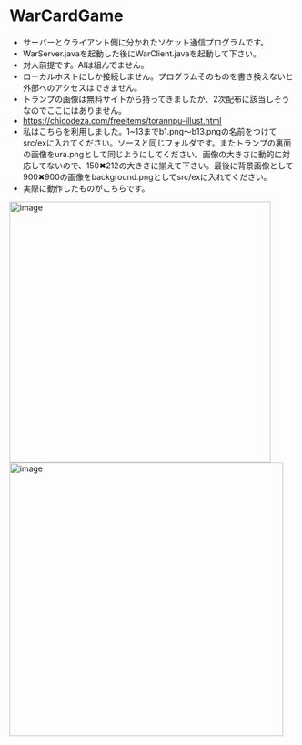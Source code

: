 # WarCardGame
- サーバーとクライアント側に分かれたソケット通信プログラムです。
- WarServer.javaを起動した後にWarClient.javaを起動して下さい。
- 対人前提です。AIは組んでません。
- ローカルホストにしか接続しません。プログラムそのものを書き換えないと外部へのアクセスはできません。
- トランプの画像は無料サイトから持ってきましたが、2次配布に該当しそうなのでここにはありません。
- https://chicodeza.com/freeitems/torannpu-illust.html
- 私はこちらを利用しました。1~13までb1.png〜b13.pngの名前をつけてsrc/exに入れてください。ソースと同じフォルダです。またトランプの裏面の画像をura.pngとして同じようにしてください。画像の大きさに動的に対応してないので、150✖︎212の大きさに揃えて下さい。最後に背景画像として900✖︎900の画像をbackground.pngとしてsrc/exに入れてください。
- 実際に動作したものがこちらです。
<img width="459" alt="image" src="https://user-images.githubusercontent.com/91797554/142231761-359bf0a2-82cc-449e-a88c-9a4a3c45c138.png">
<img width="481" alt="image" src="https://user-images.githubusercontent.com/91797554/142231840-d50ca35f-2662-4768-baba-05f26cfa494d.png">
